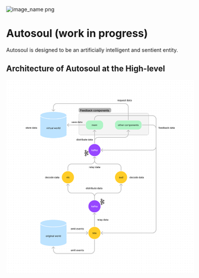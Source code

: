 <img width="" src="./docs/assets/isaura.png" alt="image_name png" />

# Autosoul (work in progress)

Autosoul is designed to be an artificially intelligent and sentient entity.

## Architecture of Autosoul at the High-level
<img width="" src="./docs/assets/high-level_architecture_of_autosoul.png" alt="image_name png" />